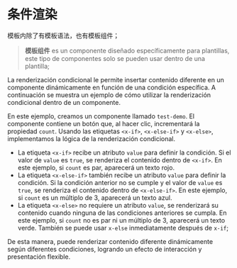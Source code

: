 # 条件渲染

模板内除了有模板语法，也有模板组件；

> **模板组件** es un componente diseñado específicamente para plantillas, este tipo de componentes solo se pueden usar dentro de una plantilla;

La renderización condicional le permite insertar contenido diferente en un componente dinámicamente en función de una condición específica. A continuación se muestra un ejemplo de cómo utilizar la renderización condicional dentro de un componente.

En este ejemplo, creamos un componente llamado `test-demo`. El componente contiene un botón que, al hacer clic, incrementará la propiedad `count`. Usando las etiquetas `<x-if>`, `<x-else-if>` y `<x-else>`, implementamos la lógica de la renderización condicional.

- La etiqueta `<x-if>` recibe un atributo `value` para definir la condición. Si el valor de `value` es `true`, se renderiza el contenido dentro de `<x-if>`. En este ejemplo, si `count` es par, aparecerá un texto rojo.
- La etiqueta `<x-else-if>` también recibe un atributo `value` para definir la condición. Si la condición anterior no se cumple y el valor de `value` es `true`, se renderiza el contenido dentro de `<x-else-if>`. En este ejemplo, si `count` es un múltiplo de 3, aparecerá un texto azul.
- La etiqueta `<x-else>` no requiere un atributo `value`, se renderizará su contenido cuando ninguna de las condiciones anteriores se cumpla. En este ejemplo, si `count` no es par ni un múltiplo de 3, aparecerá un texto verde. También se puede usar `x-else` inmediatamente después de `x-if`;

De esta manera, puede renderizar contenido diferente dinámicamente según diferentes condiciones, logrando un efecto de interacción y presentación flexible.

<a href="../../publics/examples/condition/demo.html" preview demo></a>
<a href="../../publics/examples/condition/test-demo.html" main demo></a>


